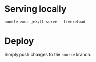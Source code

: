 # Serving locally
`bundle exec jekyll serve --livereload`

# Deploy
Simply push changes to the `source` branch.